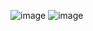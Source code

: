 ![image](https://github.com/user-attachments/assets/05a60601-144d-4cc9-b027-8649284cf6ad)
![image](https://github.com/user-attachments/assets/17872147-301b-4732-914c-54a6f768e156)
